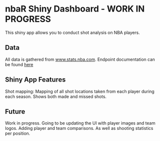 # nbaR Shiny Dashboard - WORK IN PROGRESS

This shiny app allows you to conduct shot analysis on NBA players.

## Data 

All data is gathered from www.stats.nba.com. Endpoint documentation can be found [here](https://github.com/seemethere/nba_py/wiki/stats.nba.com-Endpoint-Documentation)


## Shiny App Features

Shot mapping:
Mapping of all shot locations taken from each player during each season. Shows both made and missed shots.

## Future

Work in progress. Going to be updating the UI with player images and team logos. Adding player and team comparisons. As well as shooting statistics per position.
